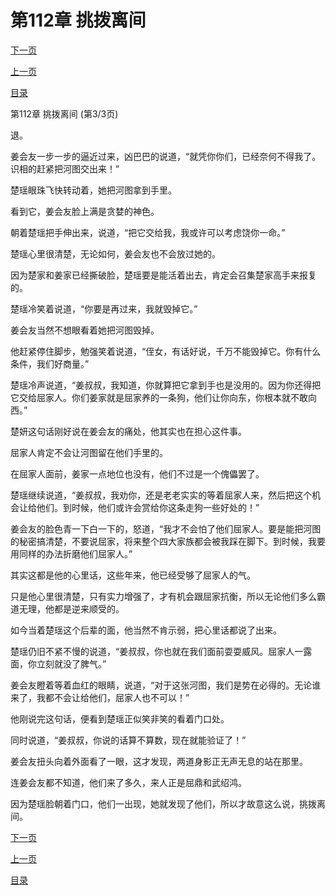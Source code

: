 <h1>第112章   挑拨离间</h1>
            <div><p><a href="./336_%E7%AC%AC113%E7%AB%A0_%E7%99%BD%E7%9C%BC%E7%8B%BC.md">下一页</a></p><p><a href="./334_%E7%AC%AC112%E7%AB%A0_%E6%8C%91%E6%8B%A8%E7%A6%BB%E9%97%B4.md">上一页</a></p><p><a href="../">目录</a></p></div>
            <div><p>第112章   挑拨离间 (第3/3页)</p><p>退。</p><p>姜会友一步一步的逼近过来，凶巴巴的说道，“就凭你你们，已经奈何不得我了。识相的赶紧把河图交出来！”</p><p>楚瑶眼珠飞快转动着，她把河图拿到手里。</p><p>看到它，姜会友脸上满是贪婪的神色。</p><p>朝着楚瑶把手伸出来，说道，“把它交给我，我或许可以考虑饶你一命。”</p><p>楚瑶心里很清楚，无论如何，姜会友也不会放过她的。</p><p>因为楚家和姜家已经撕破脸，楚瑶要是能活着出去，肯定会召集楚家高手来报复的。</p><p>楚瑶冷笑着说道，“你要是再过来，我就毁掉它。”</p><p>姜会友当然不想眼看着她把河图毁掉。</p><p>他赶紧停住脚步，勉强笑着说道，“侄女，有话好说，千万不能毁掉它。你有什么条件，我们好商量。”</p><p>楚瑶冷声说道，“姜叔叔，我知道，你就算把它拿到手也是没用的。因为你还得把它交给屈家人。你们姜家就是屈家养的一条狗，他们让你向东，你根本就不敢向西。”</p><p>楚妍这句话刚好说在姜会友的痛处，他其实也在担心这件事。</p><p>屈家人肯定不会让河图留在他们手里的。</p><p>在屈家人面前，姜家一点地位也没有，他们不过是一个傀儡罢了。</p><p>楚瑶继续说道，“姜叔叔，我劝你，还是老老实实的等着屈家人来，然后把这个机会让给他们。到时候，他们或许会赏给你这条走狗一些好处的！”</p><p>姜会友的脸色青一下白一下的，怒道，“我才不会怕了他们屈家人。要是能把河图的秘密搞清楚，不要说屈家，将来整个四大家族都会被我踩在脚下。到时候，我要用同样的办法折磨他们屈家人。”</p><p>其实这都是他的心里话，这些年来，他已经受够了屈家人的气。</p><p>只是他心里很清楚，只有实力增强了，才有机会跟屈家抗衡，所以无论他们多么霸道无理，他都是逆来顺受的。</p><p>如今当着楚瑶这个后辈的面，他当然不肯示弱，把心里话都说了出来。</p><p>楚瑶仍旧不紧不慢的说道，“姜叔叔，你也就在我们面前耍耍威风。屈家人一露面，你立刻就没了脾气。”</p><p>姜会友瞪着等着血红的眼睛，说道，“对于这张河图，我们是势在必得的。无论谁来了，我都不会让给他们，屈家人也不可以！”</p><p>他刚说完这句话，便看到楚瑶正似笑非笑的看着门口处。</p><p>同时说道，“姜叔叔，你说的话算不算数，现在就能验证了！”</p><p>姜会友扭头向着外面看了一眼，这才发现，两道身影正无声无息的站在那里。</p><p>连姜会友都不知道，他们来了多久，来人正是屈鼎和武绍鸿。</p><p>因为楚瑶脸朝着门口，他们一出现，她就发现了他们，所以才故意这么说，挑拨离间。</p></div>
            <div><p><a href="./336_%E7%AC%AC113%E7%AB%A0_%E7%99%BD%E7%9C%BC%E7%8B%BC.md">下一页</a></p><p><a href="./334_%E7%AC%AC112%E7%AB%A0_%E6%8C%91%E6%8B%A8%E7%A6%BB%E9%97%B4.md">上一页</a></p><p><a href="../">目录</a></p></div>